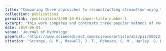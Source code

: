 ```yaml
---
title: "Comparing three approaches to reconstructing streamflow using tree rings in the Wabash River basin in the Midwestern, US"
collection: publications
permalink: /publication/2009-10-01-paper-title-number-1
excerpt: 'This work compares and contrasts three popular methods of reconstructing streamflow in the basin of the Wabash River'
date: 2019-06-01
venue: 'Journal of Hydrology'
paperurl: 'https://www.sciencedirect.com/science/article/abs/pii/S0022169419302860'
citation: 'Strange, B. M., Maxwell, J. T., Robeson, S. M., Harley, G. L., Therrell, M. D., & Ficklin, D. L. (2019). Comparing three approaches to reconstructing streamflow using tree rings in the Wabash River basin in the Midwestern, US. Journal of Hydrology, 573, 829-840.'
---
```

